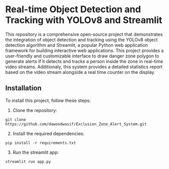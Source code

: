 # Real-time Object Detection and Tracking with YOLOv8 and Streamlit

This repository is a comprehensive open-source project that demonstrates the integration of object detection and tracking using the YOLOv8 object detection algorithm and Streamlit, a popular Python web application framework for building interactive web applications. This project provides a user-friendly and customizable interface to draw danger zone polygon to generate alerts if it detects and tracks a person inside the zone in real-time video streams. Additionaly, this system provides a detailed statistics report based on the video stream alongside a real time counter on the display.


## Installation

To install this project, follow these steps:

1. Clone the repository:

```
git clone https://github.com/dawoodwasif/Exclusion_Zone_Alert_System.git
```

2. Install the required dependencies:

```
pip install -r requirements.txt
```

3. Run the streamlit app:

```
streamlit run app.py
```

